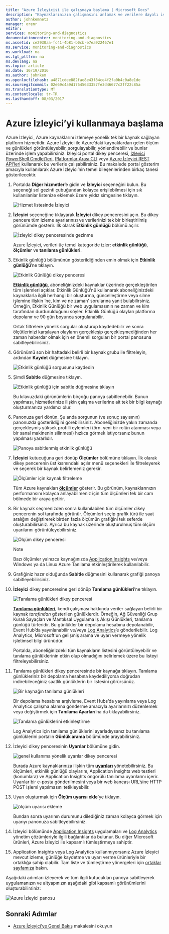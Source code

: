 ```yaml
---
title: "Azure İzleyicisi ile çalışmaya başlama | Microsoft Docs"
description: "Kaynaklarınızın çalışmasını anlamak ve verilere dayalı işlem yapmak için Azure İzleyici kullanmaya başlayın."
author: johnkemnetz
manager: orenr
editor: 
services: monitoring-and-diagnostics
documentationcenter: monitoring-and-diagnostics
ms.assetid: ce2930aa-fc41-4b81-b0cb-e7ea922467e1
ms.service: monitoring-and-diagnostics
ms.workload: na
ms.tgt_pltfrm: na
ms.devlang: na
ms.topic: article
ms.date: 10/19/2016
ms.author: johnkem
ms.openlocfilehash: a4871cdee882fae8e43f84ce4f2fa0b4c0a8e1de
ms.sourcegitcommit: 02e69c4a9d17645633357fe3d46677c2ff22c85a
ms.translationtype: MT
ms.contentlocale: tr-TR
ms.lasthandoff: 08/03/2017
---
```

# <a name="get-started-with-azure-monitor"></a>Azure İzleyici’yi kullanmaya başlama
Azure İzleyici, Azure kaynaklarını izlemeye yönelik tek bir kaynak sağlayan platform hizmetidir. Azure İzleyici ile Azure’daki kaynaklardan gelen ölçüm ve günlükleri görüntüleyebilir, sorgulayabilir, yönlendirebilir ve bunlar üzerinde işlem yapabilirsiniz. İzleyici portal dikey penceresi, [İzleyici PowerShell Cmdlet’leri](insights-powershell-samples.md), [Platformlar Arası CLI](insights-cli-samples.md) veya [Azure İzleyici REST API’leri](https://msdn.microsoft.com/library/dn931943.aspx) kullanarak bu verilerle çalışabilirsiniz. Bu makalede portal gösterim amacıyla kullanılarak Azure İzleyici’nin temel bileşenlerinden birkaç tanesi gösterilecektir.

1. Portalda **Diğer hizmetler**’e gidin ve **İzleyici** seçeneğini bulun. Bu seçeneği sol gezinti çubuğundan kolayca erişilebilmesi için sık kullanılanlar listenize eklemek üzere yıldız simgesine tıklayın.
   
    ![Hizmet listesinde İzleyici](./media/monitoring-get-started/monitor-more-services.png)
2. **İzleyici** seçeneğine tıklayarak **İzleyici** dikey penceresini açın. Bu dikey pencere tüm izleme ayarlarınızı ve verilerinizi tek bir birleştirilmiş görünümde gösterir. İlk olarak **Etkinlik günlüğü** bölümü açılır.
   
    ![İzleyici dikey penceresinde gezinme](./media/monitoring-get-started/monitor-blade-nav.png)
   
    Azure İzleyici, verileri üç temel kategoride izler: **etkinlik günlüğü**, **ölçümler** ve **tanılama günlükleri**.
3. Etkinlik günlüğü bölümünün gösterildiğinden emin olmak için **Etkinlik günlüğü**’ne tıklayın.
   
    ![Etkinlik Günlüğü dikey penceresi](./media/monitoring-get-started/monitor-act-log-blade.png)
   
    [**Etkinlik günlüğü**](monitoring-overview-activity-logs.md), aboneliğinizdeki kaynaklar üzerinde gerçekleştirilen tüm işlemleri açıklar. Etkinlik Günlüğü’nü kullanarak aboneliğinizdeki kaynaklarla ilgili herhangi bir oluşturma, güncelleştirme veya silme işlemine ilişkin ‘ne, kim ve ne zaman’ sorularına yanıt bulabilirsiniz. Örneğin, Etkinlik Günlüğü bir web uygulamasının ne zaman ve kim tarafından durdurulduğunu söyler. Etkinlik Günlüğü olayları platforma depolanır ve 90 gün boyunca sorgulanabilir.
   
    Ortak filtrelere yönelik sorgular oluşturup kaydedebilir ve sonra ölçütlerinizi karşılayan olayların gerçekleşip gerçekleşmediğinden her zaman haberdar olmak için en önemli sorguları bir portal panosuna sabitleyebilirsiniz.
4. Görünümü son bir haftadaki belirli bir kaynak grubu ile filtreleyin, ardından **Kaydet** düğmesine tıklayın.
   
    ![Etkinlik günlüğü sorgusunu kaydedin](./media/monitoring-get-started/monitor-act-log-save.png)
5. Şimdi **Sabitle** düğmesine tıklayın.
   
    ![Etkinlik günlüğü için sabitle düğmesine tıklayın](./media/monitoring-get-started/monitor-act-log-pin.png)
   
    Bu kılavuzdaki görünümlerin birçoğu panoya sabitlenebilir. Bunun yapılması, hizmetlerinize ilişkin çalışma verilerine ait tek bir bilgi kaynağı oluşturmanıza yardımcı olur. 
6. Panonuza geri dönün. Şu anda sorgunun (ve sonuç sayısının) panonuzda gösterildiğini görebilirsiniz. Aboneliğinizde yakın zamanda gerçekleşmiş yüksek profilli eylemleri (örn. yeni bir rolün atanması veya bir sanal makinenin silinmesi) hızlıca görmek istiyorsanız bunun yapılması yararlıdır.
   
    ![Panoya sabitlenmiş etkinlik günlüğü](./media/monitoring-get-started/monitor-act-log-db.png)
7. **İzleyici** kutucuğuna geri dönüp **Ölçümler** bölümüne tıklayın. İlk olarak dikey pencerenin üst kısmındaki açılır menü seçenekleri ile filtreleyerek ve seçerek bir kaynak belirlemeniz gerekir.
   
    ![Ölçümler için kaynak filtreleme](./media/monitoring-get-started/monitor-met-filter.png)
   
    Tüm Azure kaynakları [**ölçümler**](monitoring-overview-metrics.md) gösterir. Bu görünüm, kaynaklarınızın performansını kolayca anlayabilmeniz için tüm ölçümleri tek bir cam bölmede bir araya getirir.
8. Bir kaynak seçmenizden sonra kullanılabilen tüm ölçümler dikey pencerenin sol tarafında görünür. Ölçümleri seçip grafik türü ile saat aralığını değiştirerek birden fazla ölçümün grafiğini tek seferde oluşturabilirsiniz. Ayrıca bu kaynak üzerinde oluşturulmuş tüm ölçüm uyarılarını görüntüleyebilirsiniz.
   
    ![Ölçüm dikey penceresi](./media/monitoring-get-started/monitor-metric-blade.png)
   
   > [!NOTE]
   > Bazı ölçümler yalnızca kaynağınızda [Application Insights](../application-insights/app-insights-overview.md) ve/veya Windows ya da Linux Azure Tanılama etkinleştirilerek kullanılabilir.
   > 
   > 
9. Grafiğiniz hazır olduğunda **Sabitle** düğmesini kullanarak grafiği panoya sabitleyebilirsiniz.
10. **İzleyici** dikey penceresine geri dönüp **Tanılama günlükleri**’ne tıklayın.
    
    ![Tanılama günlükleri dikey penceresi](./media/monitoring-get-started/monitor-diaglogs-blade.png)
    
    [**Tanılama günlükleri**](monitoring-overview-of-diagnostic-logs.md), kendi çalışması hakkında veriler sağlayan belirli bir kaynak *tarafından* gösterilen günlüklerdir. Örneğin, Ağ Güvenliği Grup Kuralı Sayaçları ve Mantıksal Uygulama İş Akışı Günlükleri, tanılama günlüğü türleridir. Bu günlükler bir depolama hesabına depolanabilir, Event Hub’da yayınlanabilir ve/veya [Log Analytics](../log-analytics/log-analytics-overview.md)’e gönderilebilir. Log Analytics, Microsoft'un gelişmiş arama ve uyarı vermeye yönelik işletimsel bilgi ürünüdür.
    
    Portalda, aboneliğinizdeki tüm kaynakların listesini görüntüleyebilir ve tanılama günlüklerinin etkin olup olmadığını belirlemek üzere bu listeyi filtreleyebilirsiniz.
11. Tanılama günlükleri dikey penceresinde bir kaynağa tıklayın. Tanılama günlükleriniz bir depolama hesabına kaydediliyorsa doğrudan indirebileceğiniz saatlik günlüklerin bir listesini görürsünüz.
    
    ![Bir kaynağın tanılama günlükleri](./media/monitoring-get-started/monitor-diaglogs-detail.png)
    
    Bir depolama hesabına arşivleme, Event Hubs’da yayınlama veya Log Analytics çalışma alanına gönderme amacıyla ayarlarınızı düzenlemek veya değiştirmek için **Tanılama Ayarları**’na da tıklayabilirsiniz.
    
    ![Tanılama günlüklerini etkinleştirme](./media/monitoring-get-started/monitor-diaglogs-enable.png)
    
    Log Analytics için tanılama günlüklerini ayarladıysanız bu tanılama günlüklerini portalın **Günlük arama** bölümünde arayabilirsiniz.
12. İzleyici dikey penceresinin **Uyarılar** bölümüne gidin.
    
    ![genel kullanıma yönelik uyarılar dikey penceresi](./media/monitoring-get-started/monitor-alerts-nopp.png)
    
    Burada Azure kaynaklarınıza ilişkin tüm [**uyarıları**](monitoring-overview-alerts.md) yönetebilirsiniz. Bu ölçümleri, etkinlik günlüğü olaylarını, Application Insights web testleri (konumlara) ve Application Insights öngörülü tanılama uyarılarını içerir. Uyarılar bir e-posta gönderilmesini veya bir web kancası URL’sine HTTP POST işlemi yapılmasını tetikleyebilir.
13. Uyarı oluşturmak için **Ölçüm uyarısı ekle**’ye tıklayın.
    
    ![ölçüm uyarısı ekleme](./media/monitoring-get-started/monitor-alerts-add.png)
    
    Bundan sonra uyarının durumunu dilediğiniz zaman kolayca görmek için uyarıyı panonuza sabitleyebilirsiniz.
14. İzleyici bölümünde [Application Insights](../application-insights/app-insights-overview.md) uygulamaları ve [Log Analytics](../log-analytics/log-analytics-overview.md) yönetim çözümleriyle ilgili bağlantılar da bulunur. Bu diğer Microsoft ürünleri, Azure İzleyici ile kapsamlı tümleştirmeye sahiptir.
15. Application Insights veya Log Analytics kullanmıyorsanız Azure İzleyici mevcut izleme, günlüğe kaydetme ve uyarı verme ürünleriyle bir ortaklığa sahip olabilir. Tam liste ve tümleştirme yönergeleri için [ortaklar sayfamıza](monitoring-partners.md) bakın.

Aşağıdaki adımları izleyerek ve tüm ilgili kutucukları panoya sabitleyerek uygulamanızın ve altyapınızın aşağıdaki gibi kapsamlı görünümlerini oluşturabilirsiniz:

![Azure İzleyici panosu](./media/monitoring-get-started/monitor-final-dash.png)

## <a name="next-steps"></a>Sonraki Adımlar
* [Azure İzleyici’ye Genel Bakış](monitoring-overview.md) makalesini okuyun

